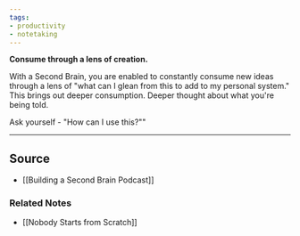 ```yaml
---
tags:
- productivity
- notetaking
---
```

**Consume through a lens of creation.**

With a Second Brain, you are enabled to constantly consume new ideas through a lens of "what can I glean from this to add to my personal system."  This brings out deeper consumption. Deeper thought about what you're being told. 

Ask yourself - "How can I use this?""

---

## Source
- [[Building a Second Brain Podcast]]

### Related Notes
- [[Nobody Starts from Scratch]]